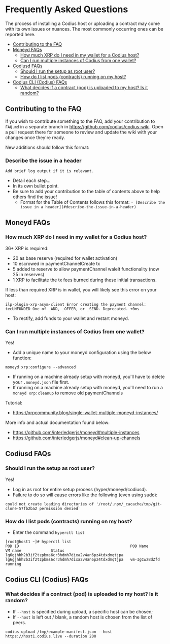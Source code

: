 # Frequently Asked Questions

The process of installing a Codius host or uploading a contract may come with its own issues or nuances. The most commonly occurring ones can be reported here.

- [Contributing to the FAQ](#contributing-to-the-faq)
- [Moneyd FAQs](#moneyd-faqs)
  - [How much XRP do I need in my wallet for a Codius host?](#how-much-xrp-do-i-need-in-my-wallet-for-a-codius-host)
  - [Can I run multiple instances of Codius from one wallet?](#can-i-run-multiple-instances-of-codius-from-one-wallet)
- [Codiusd FAQs](#codiusd-faqs)
  - [Should I run the setup as root user?](#should-i-run-the-setup-as-root-user)
  - [How do I list pods (contracts) running on my host?](#how-do-i-list-pods-contracts-running-on-my-host)
- [Codius CLI (Codius) FAQs](#codius-cli-codius-faqs)
  - [What decides if a contract (pod) is uploaded to my host? Is it random?](#what-decides-if-a-contract-pod-is-uploaded-to-my-host-is-it-random)

## Contributing to the FAQ

If you wish to contribute something to the FAQ, add your contribution to `FAQ.md` in a separate branch in https://github.com/codius/codius-wiki. Open a pull request there for someone to review and update the wiki with your changes once they're ready.

New additions should follow this format:

### Describe the issue in a header
```
Add brief log output if it is relevant.
```
* Detail each step...
* In its own bullet point.
* Be sure to add your contribution to the table of contents above to help others find the issue!
  * Format for the Table of Contents follows this format: `- [Describe the issue in a header](#describe-the-issue-in-a-header)`

## Moneyd FAQs

### How much XRP do I need in my wallet for a Codius host?
36+ XRP is required:
* 20 as base reserve (required for wallet activation)
* 10 escrowed in paymentChannelCreate tx
* 5 added to reserve to allow paymentChannel walelt functionality (now 25 in reserves)
* 1 XRP to facilitate the tx fees burned during these initial transactions.

If less than required XRP is in wallet, you will likely see this error on your host:
```
ilp-plugin-xrp-asym-client Error creating the payment channel: tecUNFUNDED One of _ADD, _OFFER, or _SEND. Deprecated. +0ms
```
* To rectify, add funds to your wallet and restart moneyd.

### Can I run multiple instances of Codius from one wallet?
Yes! 
* Add a unique name to your moneyd configuration using the below function:
```
moneyd xrp:configure --advanced
```
* If running on a machine already setup with moneyd, you'll have to delete your `.moneyd.json` file first.
* If running on a machine already setup with moneyd, you'll need to run a `moneyd xrp:cleanup` to remove old paymentChannels

Tutorial:
* https://xrpcommunity.blog/single-wallet-multiple-moneyd-instances/

More info and actual documentation found below: 
* https://github.com/interledgerjs/moneyd#multiple-instances
* https://github.com/interledgerjs/moneyd#clean-up-channels


## Codiusd FAQs

### Should I run the setup as root user?
Yes!
* Log in as root for entire setup process (hyper/moneyd/codiusd).
* Failure to do so will cause errors like the following (even using sudo):
```
could not create leading directories of '/root/.npm/_cacache/tmp/git-clone-57fb2ba2 permission denied`
```

### How do I list pods (contracts) running on my host?
* Enter the command `hyperctl list`
```
[root@host1 ~]# hyperctl list
POD ID                                                 POD Name                                               VM name             Status
lg6gjhhh2b3if2tzpbms6cr3hdmh7dixa2v4an6pz4tdxdmqtjpa   lg6gjhhh2b3if2tzpbms6cr3hdmh7dixa2v4an6pz4tdxdmqtjpa   vm-IgCwzBdZfd       running
```

## Codius CLI (Codius) FAQs

### What decides if a contract (pod) is uploaded to my host? Is it random?
* If `--host` is specified during upload, a specific host can be chosen;
* If `--host` is left out / blank, a random host is chosen from the list of peers.
```
codius upload /tmp/example-manifest.json --host https://host1.codius.live --duration 200
```
